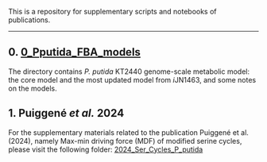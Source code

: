 This is a repository for supplementary scripts and notebooks of publications.

---

## 0. [0_Pputida_FBA_models](https://github.com/puiggene07/PubSuppl/tree/main/0_Pputida_FBA_models)

The directory contains *P. putida* KT2440 genome-scale metabolic model: the core model and the most updated model from *i*JN1463, and some notes on the models.

## 1. Puiggené *et al.* 2024

For the supplementary materials related to the publication Puiggené et al. (2024), namely Max-min driving force (MDF) of modified serine cycles, please visit the following folder: [2024_Ser_Cycles_P_putida](https://github.com/puiggene07/PubSuppl/tree/main/2024_Ser_Cycles_P_putida)
